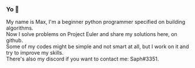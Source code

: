 ### Yo 👋

My name is Max, I'm a beginner python programmer specified on building algorithms.\
Now I solve problems on Project Euler and share my solutions here, on github.\
Some of my codes might be simple and not smart at all, but I work on it and try to improve my skills.\
There's also my discord if you want to contact me: Saph#3351.
